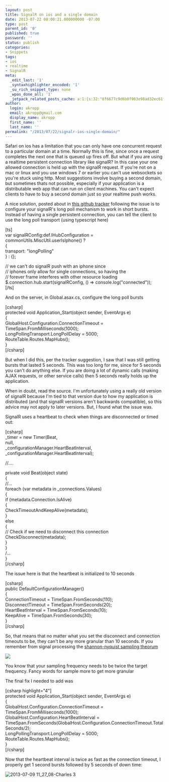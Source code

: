 ```yaml
---
layout: post
title: SignalR on ios and a single domain
date: 2013-07-22 08:00:21.000000000 -07:00
type: post
parent_id: '0'
published: true
password: ''
status: publish
categories:
- Snippets
tags:
- ios
- realtime
- SignalR
meta:
  _edit_last: '1'
  _syntaxhighlighter_encoded: '1'
  _su_rich_snippet_type: none
  _wpas_done_all: '1'
  _jetpack_related_posts_cache: a:1:{s:32:"8f6677c9d6b0f903e98ad32ec61f8deb";a:2:{s:7:"expires";i:1555086534;s:7:"payload";a:3:{i:0;a:1:{s:2:"id";i:3392;}i:1;a:1:{s:2:"id";i:289;}i:2;a:1:{s:2:"id";i:2365;}}}}
author:
  login: akropp
  email: akropp@gmail.com
  display_name: akropp
  first_name: ''
  last_name: ''
permalink: "/2013/07/22/signalr-ios-single-domain/"
---
```

Safari on ios has a limitation that you can only have one concurrent request to a particular domain at a time. Normally this is fine, since once a request completes the next one that is queued up fires off. But what if you are using a realtime persistent connection library like signalR? In this case your one allowed connection is held up with the signalR request. If you're not on a mac or linux and you use windows 7 or earlier you can't use websockets so you're stuck using http. Most suggestions involve buying a second domain, but sometimes thats not possible, especially if your application is a distributable web app that can run on client machines. You can't expect clients to have to buy a second domain just so your realtime push works.

A nice solution, posted about in [this github tracker](https://github.com/SignalR/SignalR/issues/1406) following the issue is to configure your signalR's long poll mechanism to work in short bursts. Instead of having a single persistent connection, you can tell the client to use the long poll transport (using typescript here)

[ts]  
var signalRConfig:def.IHubConfiguration = commonUtils.MiscUtil.userIsIphone() ?  
 {  
 transport: "longPolling"  
 } : {};

// we can't do signalR push with an iphone since  
// iphones only allow for single connections, so having the  
// forever frame interferes with other resource loading  
$.connection.hub.start(signalRConfig, () =\> console.log("connected"));  
[/ts]

And on the server, in Global.asax.cs, configure the long poll bursts

[csharp]  
protected void Application\_Start(object sender, EventArgs e)  
{  
 GlobalHost.Configuration.ConnectionTimeout = TimeSpan.FromMilliseconds(1000);  
 LongPollingTransport.LongPollDelay = 5000;  
 RouteTable.Routes.MapHubs();  
}  
[/csharp]

But when I did this, per the tracker suggestion, I saw that I was still getting bursts that lasted 5 seconds. This was too long for me, since for 5 seconds you can't do anything else. If you are doing a lot of dynamic calls (making AJAX requests, or other service calls) then 5 seconds really holds up the application.

When in doubt, read the source. I'm unfortunately using a really old version of signalR because I'm tied to that version due to how my application is distributed (and that signalR versions aren't backwards compatible), so this advice may not apply to later versions. But, I found what the issue was.

SignalR uses a heartbeat to check when things are disconnected or timed out:

[csharp]  
\_timer = new Timer(Beat,  
 null,  
 \_configurationManager.HeartBeatInterval,  
 \_configurationManager.HeartBeatInterval);

//....

private void Beat(object state)  
{  
 //...  
 foreach (var metadata in \_connections.Values)  
 {  
 if (metadata.Connection.IsAlive)  
 {  
 CheckTimeoutAndKeepAlive(metadata);  
 }  
 else  
 {  
 // Check if we need to disconnect this connection  
 CheckDisconnect(metadata);  
 }  
 }  
 /...  
}  
[/csharp]

The issue here is that the heartbeat is initialized to 10 seconds

[csharp]  
public DefaultConfigurationManager()  
{  
 ConnectionTimeout = TimeSpan.FromSeconds(110);  
 DisconnectTimeout = TimeSpan.FromSeconds(20);  
 HeartBeatInterval = TimeSpan.FromSeconds(10);  
 KeepAlive = TimeSpan.FromSeconds(30);  
}  
[/csharp]

So, that means that no matter what you set the disconnect and connection timeouts to be, they can't be any more granular than 10 seconds. If you remember from signal processing the [shannon-nyquist sampling theorum](http://en.wikipedia.org/wiki/Nyquist%E2%80%93Shannon_sampling_theorem)

![](http://onoffswitch.net/wp-content/uploads/2013/07/953b4b6e51335f67619cad644c437858.png)

You know that your sampling frequency needs to be twice the target frequency. Fancy words for sample more to get more granular

The final fix I needed to add was

[csharp highlight="4"]  
protected void Application\_Start(object sender, EventArgs e)  
{  
 GlobalHost.Configuration.ConnectionTimeout = TimeSpan.FromMilliseconds(1000);  
 GlobalHost.Configuration.HeartBeatInterval = TimeSpan.FromSeconds(GlobalHost.Configuration.ConnectionTimeout.TotalSeconds/2);  
 LongPollingTransport.LongPollDelay = 5000;  
 RouteTable.Routes.MapHubs();  
}  
[/csharp]

Now that the heartbeat interval is twice as fast as the connection timeout, I properly get 1 second bursts followed by 5 seconds of down time:

![2013-07-09 11_27_08-Charles 3](http://onoffswitch.net/wp-content/uploads/2013/07/2013-07-09-11_27_08-Charles-3.png)

